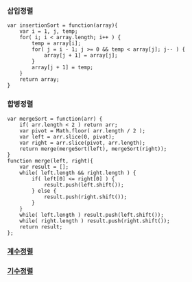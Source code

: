 ### 삽입정렬

```
var insertionSort = function(array){
    var i = 1, j, temp;
    for( i; i < array.length; i++ ) {
        temp = array[i];
        for( j = i - 1; j >= 0 && temp < array[j]; j-- ) {
            array[j + 1] = array[j];
        }
        array[j + 1] = temp;
    }
    return array;
}
```

### 합병정렬
```
var mergeSort = function(arr) {
	if( arr.length < 2 ) return arr;
	var pivot = Math.floor( arr.length / 2 );
	var left = arr.slice(0, pivot);
	var right = arr.slice(pivot, arr.length);
	return merge(mergeSort(left), mergeSort(right));
}
function merge(left, right){
	var result = [];
	while( left.length && right.length ) {
		if( left[0] <= right[0] ) {
			result.push(left.shift());
		} else {
			result.push(right.shift());
		}
	}
	while( left.length ) result.push(left.shift());
	while( right.length ) result.push(right.shift());
	return result;
};
```


### [계수정렬](https://gist.github.com/cohily12/474735938ff53ecb6c64a74152c4de61)

### [기수정렬](https://gist.github.com/cohily12/c98ea31b704cf6d646d7d4a8031805ef)

